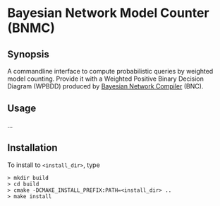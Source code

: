 # Bayesian Network Model Counter (BNMC)

## Synopsis

A commandline interface to compute probabilistic queries by weighted model counting. Provide it with a Weighted Positive Binary Decision Diagram (WPBDD) produced by [Bayesian Network Compiler](github.com/gisodal/bnc) (BNC).

## Usage

...

## Installation

To install to `<install_dir>`, type

    > mkdir build
    > cd build
    > cmake -DCMAKE_INSTALL_PREFIX:PATH=<install_dir> ..
    > make install

